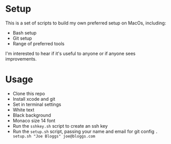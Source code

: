 # Setup
This is a set of scripts to build my own preferred setup on MacOs, including:
* Bash setup
* Git setup
* Range of preferred tools

I'm interested to hear if it's useful to anyone or if anyone sees improvements.

# Usage
* Clone this repo
* Install xcode and git
* Set in terminal settings
 * White text
 * Black background
 * Monaco size 14 font
* Run the `sshkey.sh` script to create an ssh key
* Run the `setup.sh` script, passing your name and email for git config `. setup.sh "Joe Bloggs" joe@bloggs.com`
